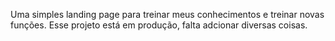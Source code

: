 Uma simples landing page para treinar meus conhecimentos e treinar novas funções.
Esse projeto está em produção, falta adcionar diversas coisas.

